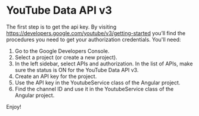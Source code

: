 # YouTube Data API v3

The first step is to get the api key. By visiting https://developers.google.com/youtube/v3/getting-started you’ll find the procedures you need to get your authorization credentials. You'll need:

1) Go to the Google Developers Console.
2) Select a project (or create a new project).
3) In the left sidebar, select APIs and authorization. In the list of APIs, make sure the status is ON for the YouTube Data API v3.
4) Create an API key for the project.
5) Use the API key in the YoutubeService class of the Angular project.
6) Find the channel ID and use it in the YoutubeService class of the Angular project.

Enjoy!
